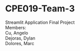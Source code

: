 # CPE019-Team-3 <br>
Streamlit Application Final Project <br>
Members: <br>
Cu, Angelo <br>
Dejoras, Dylan <br>
Dolores, Marc <br>
